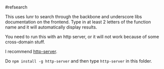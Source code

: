 #refsearch

This uses lunr to search through the backbone and underscore libs documentation on the frontend.
Type in at least 2 letters of the function name and it will automatically display results.

You need to run this with an http server, or it will not work because of some cross-domain stuff.

I recommend [http-server](https://www.npmjs.org/package/http-server).

Do `npm install -g http-server` and then type `http-server` in this folder.